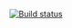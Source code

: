 [![Build status](https://ci.appveyor.com/api/projects/status/u2onbt657fwybjh2?svg=true)](https://ci.appveyor.com/project/Dashket7/patterns2)

